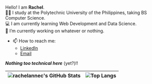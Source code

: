 Hello! I am **Rachel**.
<br>
🐱‍🏍 I study at the Polytechnic University of the Philippines, taking BS Computer Science. 
<br>
💻 I am currently learning Web Development and Data Science.
<br>
🔭 I’m currently working on whatever or nothing.
<br>
- 📫 How to reach me:
  - [LinkedIn](https://www.linkedin.com/in/rachel-anne-cilon/) <br>
  - [Email](mailto:rachelannecilon@gmail.com) 


***Nothing too technical here*** (yet?)!!

<!-- https://github.com/anuraghazra/github-readme-stats -->

| ![rachelannec's GitHub Stats](https://github-readme-stats.vercel.app/api?username=rachelannec&show_icons=true&theme=transparent&card_width=200) | ![Top Langs](https://github-readme-stats.vercel.app/api/top-langs/?username=rachelannec&layout=compact&theme=transparent&card_width=200) |
|----------|-----------|

<!-- <strong>CURRENTLY UNDER CONSTRUCTION</strong> -->
<!-- https://github.com/natemoo-re/natemoo-re/blob/master/spotify-setup-guide.md -->












<!--
**rachelannec/rachelannec** is a ✨ _special_ ✨ repository because its `README.md` (this file) appears on your GitHub profile.


Here are some ideas to get you started:

- 🔭 I’m currently working on ...
- 🌱 I’m currently learning ...
- 👯 I’m looking to collaborate on ...
- 🤔 I’m looking for help with ...
- 💬 Ask me about ...
- 📫 How to reach me: ...
- 😄 Pronouns: ...
- ⚡ Fun fact: ...
-->
